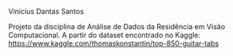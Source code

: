 Vinicius Dantas Santos

Projeto da disciplina de Análise de Dados da Residência em Visão Computacional.
A partir do dataset encontrado no Kaggle:
https://www.kaggle.com/thomaskonstantin/top-850-guitar-tabs

